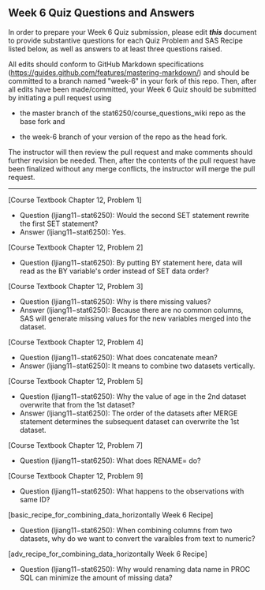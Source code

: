 ## Week 6 Quiz Questions and Answers

In order to prepare your Week 6 Quiz submission, please edit ***this*** document to provide substantive questions for each Quiz Problem and SAS Recipe listed below, as well as answers to at least three questions raised.

All edits should conform to GitHub Markdown specifications (https://guides.github.com/features/mastering-markdown/) and should be committed to a branch named "week-6" in your fork of this repo. Then, after all edits have been made/committed, your Week 6 Quiz should be submitted by initiating a pull request using

- the master branch of the stat6250/course_questions_wiki repo as the base fork and

- the week-6 branch of your version of the repo as the head fork.

The instructor will then review the pull request and make comments should further revision be needed. Then, after the contents of the pull request have been finalized without any merge conflicts, the instructor will merge the pull request.

********************************************************************************



[Course Textbook Chapter 12, Problem 1]
- Question (ljiang11−stat6250): Would the second SET statement rewrite the first SET statement?
- Answer (ljiang11−stat6250): Yes.


[Course Textbook Chapter 12, Problem 2]
- Question (ljiang11−stat6250): By putting BY statement here, data will read as the BY variable's order instead of SET data order?


[Course Textbook Chapter 12, Problem 3]
- Question (ljiang11−stat6250): Why is there missing values?
- Answer (ljiang11−stat6250): Because there are no common columns, SAS will generate missing values for the new variables merged into the dataset.


[Course Textbook Chapter 12, Problem 4]
- Question (ljiang11−stat6250): What does concatenate mean?
- Answer (ljiang11−stat6250): It means to combine two datasets vertically.


[Course Textbook Chapter 12, Problem 5]
- Question (ljiang11−stat6250): Why the value of age in the 2nd dataset overwrite that from the 1st dataset?
- Answer (ljiang11−stat6250): The order of the datasets after MERGE statement determines the subsequent dataset can overwrite the 1st dataset.

[Course Textbook Chapter 12, Problem 7]
- Question (ljiang11−stat6250): What does RENAME= do?


[Course Textbook Chapter 12, Problem 9]
- Question (ljiang11−stat6250): What happens to the observations with same ID?


[basic_recipe_for_combining_data_horizontally Week 6 Recipe]
- Question (ljiang11−stat6250): When combining columns from two datasets, why do we want to convert the varaibles from text to numeric?


[adv_recipe_for_combining_data_horizontally Week 6 Recipe]
- Question (ljiang11−stat6250): Why would renaming data name in PROC SQL can minimize the amount of missing data?





